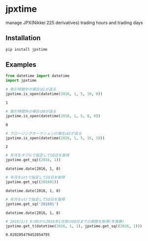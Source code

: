 # jpxtime
manage JPX(Nikkei 225 derivatives) trading hours and trading days

## Installation

```bash
pip install jpxtime
```

## Examples
```python
from datetime import datetime
import jpxtime

# 取引時間中の場合は1が返る
jpxtime.is_open(datetime(2016, 1, 5, 10, 0))
```
```
1
```
```python
# 取引時間外の場合は0が返る
jpxtime.is_open(datetime(2016, 1, 5, 8, 0))
```
```
0
```
```python
# クロージングオークションの場合は2が返る
jpxtime.is_open(datetime(2016, 1, 5, 15, 10))
```
```
2
```
```python
# 年月をタプルで指定してSQ日を取得
jpxtime.get_sq((2016, 1))
```
```
datetime.date(2016, 1, 8)
```
```python
# 年月をintで指定してSQ日を取得
jpxtime.get_sq((201601))
```
```
datetime.date(2016, 1, 8)
```
```python
# 年月をstrで指定してSQ日を取得
jpxtime.get_sq('201601')
```
```
datetime.date(2016, 1, 8)
```
```python
# 2016/1/1 0:00から2016年1月限のSQ日までの期間を取得(年換算)
jpxtime.get_t(datetime(2016, 1, 1), jpxtime.get_sq((2016, 1)))
```
```
0.020205479452054795
```
